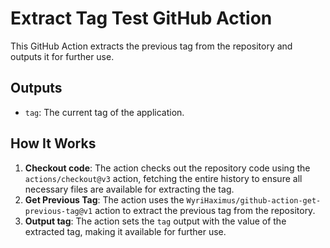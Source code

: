 # Extract Tag Test GitHub Action

This GitHub Action extracts the previous tag from the repository and outputs it for further use.

## Outputs

- `tag`: The current tag of the application.

## How It Works

1. **Checkout code**: The action checks out the repository code using the `actions/checkout@v3` action, fetching the entire history to ensure all necessary files are available for extracting the tag.
2. **Get Previous Tag**: The action uses the `WyriHaximus/github-action-get-previous-tag@v1` action to extract the previous tag from the repository.
3.  **Output tag**: The action sets the `tag` output with the value of the extracted tag, making it available for further use.